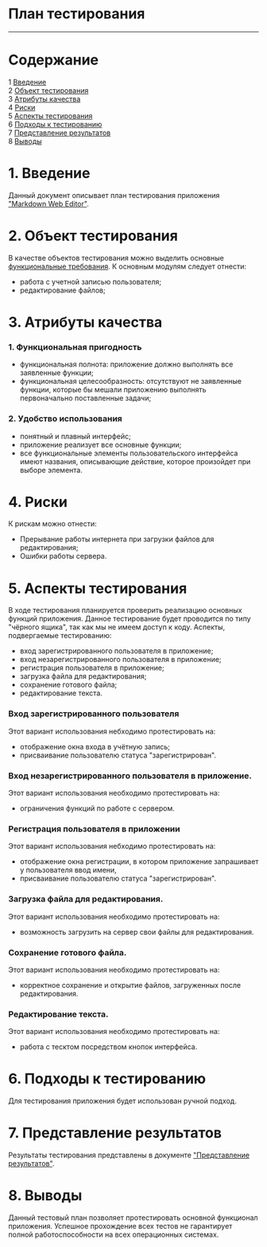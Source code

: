 # План тестирования  
---

# Содержание  
1 [Введение](#a)  
2 [Объект тестирования](#b)  
3 [Атрибуты качества](#c)  
4 [Риски](#d)  
5 [Аспекты тестирования](#e)  
6 [Подходы к тестированию](#f)  
7 [Представление результатов](#g)  
8 [Выводы](#h)  


# 1. <a name="a">Введение</a>  

Данный документ описывает план тестирования приложения ["Markdown Web Editor"](https://github.com/ValeryKlyavin/MarkdownWebEditor).



# 2. <a name="b"/> Объект тестирования </a>

В качестве объектов тестирования можно выделить основные [функциональные требования](https://github.com/ValeryKlyavin/MarkdownWebEditor/blob/master/Documentation/Requirements/requirements.md#3.1). К основным модулям следует отнести:
* работа с учетной записью пользователя;  
* редактирование файлов;  



# 3. <a name="c"/> Атрибуты качества </a>  


### 1. Функциональная пригодность
- функциональная полнота: приложение должно выполнять все заявленные функции;
- функциональная целесообразность: отсутствуют не заявленные функции, которые бы мешали приложению выполнять первоначально поставленные задачи;
### 2. Удобство использования
- понятный и плавный интерфейс;
- приложение реализует все основные функции;
- все функциональные элементы пользовательского интерфейса имеют названия, описывающие действие, которое произойдет при выборе элемента.  



# 4. <a name="d"/> Риски </a>

К рискам можно отнести:  
* Прерывание работы интернета при загрузки файлов для редактирования;  
* Ошибки работы сервера.

# 5. <a name="e"/> Аспекты тестирования  </a>

В ходе тестирования планируется проверить реализацию основных функций приложения. Данное тестирование будет проводится по типу "чёрного ящика", так как мы не имеем доступ к коду. Аспекты, подвергаемые тестированию:  
* вход зарегистрированного пользователя в приложение;
* вход незарегистрированного пользователя в приложение;
* регистрация пользователя в приложение;
* загрузка файла для редактирования;
* сохранение готового файла;
* редактирование текста.


### Вход зарегистрированного пользователя
Этот вариант использования небходимо протестировать на:
- отображение окна входа в учётную запись;
- присваивание пользователю статуса "зарегистрирован".

### Вход незарегистрированного пользователя в приложение.  
Этот вариант использования необходимо протестировать на:  
- ограничения функций по работе с сервером.

### Регистрация пользователя в приложении
Этот вариант использования небходимо протестировать на:
- отображение окна регистрации, в котором приложение запрашивает у пользователя ввод имени,
- присваивание пользователю статуса "зарегистрирован". 

### Загрузка файла для редактирования.  
Этот вариант использования необходимо протестировать на:  
- возможность загрузить на сервер свои файлы для редактирования.  

### Сохранение готового файла.  
Этот вариант использования необходимо протестировать на:  
- корректное сохранение и открытие файлов, загруженных после редактирования.


### Редактирование текста.  
Этот вариант использования необходимо протестировать на:  
- работа с тесктом посредством кнопок интерфейса.

# 6. <a name="f"/> Подходы к тестированию  </a>

Для тестирования приложения будет использован ручной подход.  



# 7. <a name="g"/> Представление результатов  </a>

Результаты тестирования представлены в документе ["Представление результатов"](../Testing/TestResults.md).  


# 8. <a name="h"/> Выводы  </a>

Данный тестовый план позволяет протестировать основной функционал приложения. Успешное прохождение всех тестов не гарантирует полной работоспособности на всех операционных системах.

